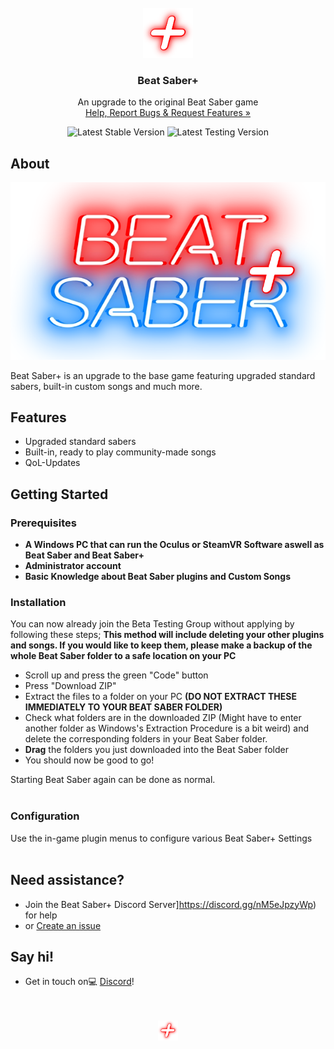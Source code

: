 <!-- START Header.mustache -->
<br />
<div align="center">
  <a href="https://github.com/BeatSaberPlus/BeatSaberPlus">
    <img src="https://github.com/BeatSaberPlus/GithubResources/blob/main/images/%2B%20Logo.png" alt="Logo" width="80" height="80">
  </a>

<h3 align="center">Beat Saber+</h3>
  <p align="center">
    An upgrade to the original Beat Saber game
    <br />
    <a href="https://discord.gg/nM5eJpzyWp">Help, Report Bugs & Request Features »</a>
  </p>
</div>
<!-- END Header.mustache -->
<!-- START ShieldsFull.mustache -->
<p align="center">
  <img alt="Latest Stable Version" src="https://img.shields.io/badge/Latest%20Stable%20Version-1.25.1-orange" />
  <img alt="Latest Testing Version" src="https://img.shields.io/badge/Latest%20Testing%20Version-1.25.1-orange" />
</p><!-- END ShieldsFull.mustache -->
<!-- ShieldsBasic for shields without download count and last update date--> 

<!-- START About.mustache -->

## About

![BeatSaberPlus](https://raw.githubusercontent.com/BeatSaberPlus/GithubResources/main/images/Beat%20Saber%2B%20Logo.png)
<!-- END About.mustache -->
Beat Saber+ is an upgrade to the base game featuring upgraded standard sabers, built-in custom songs and much more.

<!-- START Features.mustache -->

## Features<!-- END Features.mustache -->
* Upgraded standard sabers
* Built-in, ready to play community-made songs
* QoL-Updates

<!-- START GetStarted.mustache -->

## Getting Started

### Prerequisites
- **A Windows PC that can run the Oculus or SteamVR Software aswell as Beat Saber and Beat Saber+**
- **Administrator account**
- **Basic Knowledge about Beat Saber plugins and Custom Songs**

### Installation 
You can now already join the Beta Testing Group without applying by following these steps; **This method will include deleting your other plugins and songs. If you would like to keep them, please make a backup of the whole Beat Saber folder to a safe location on your PC**

- Scroll up and press the green "Code" button
- Press "Download ZIP"
- Extract the files to a folder on your PC **(DO NOT EXTRACT THESE IMMEDIATELY TO YOUR BEAT SABER FOLDER)**
- Check what folders are in the downloaded ZIP (Might have to enter another folder as Windows's Extraction Procedure is a bit weird) and delete the corresponding folders in your Beat Saber folder.
- **Drag** the folders you just downloaded into the Beat Saber folder
- You should now be good to go!


Starting Beat Saber again can be done as normal.
<br />
<br /><!-- END GetStarted.mustache -->
<!-- START Setup.mustache -->

### Configuration
Use the in-game plugin menus to configure various Beat Saber+ Settings
<br>
<br><!-- END Setup.mustache -->
<!-- START Footer.mustache -->

## Need assistance?
* Join the Beat Saber+ Discord Server]https://discord.gg/nM5eJpzyWp) for help
* or [Create an issue](https://github.com/BeatSaberPlus/BeatSaberPlus/issues/new/choose)

## Say hi!
* Get in touch on💻 [Discord](https://discord.gg/nM5eJpzyWp)!

<p align="center">
<i></i>
   <br/><br/>
   <img src="https://raw.githubusercontent.com/BeatSaberPlus/GithubResources/main/images/%2B%20Logo.png"  width="32" height="32"/>
</p>
<!-- END Footer.mustache -->
